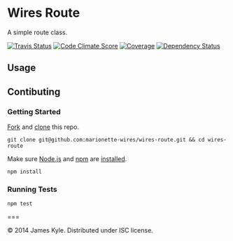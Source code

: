 Wires Route
===========

A simple route class.

[![Travis Status](http://img.shields.io/travis/marionette-wires/wires-route/master.svg?style=flat&amp;label=travis)](https://travis-ci.org/marionette-wires/wires-route) [![Code Climate Score](http://img.shields.io/codeclimate/github/marionette-wires/wires-route.svg?style=flat)](https://codeclimate.com/github/marionette-wires/wires-route) [![Coverage](http://img.shields.io/codeclimate/coverage/github/marionette-wires/wires-route.svg?style=flat)](https://codeclimate.com/github/marionette-wires/wires-route) [![Dependency Status](http://img.shields.io/david/marionette-wires/wires-route.svg?style=flat)](https://david-dm.org/marionette-wires/wires-route)

## Usage

## Contibuting

### Getting Started

[Fork](https://help.github.com/articles/fork-a-repo/) and
[clone](http://git-scm.com/docs/git-clone) this repo.

```
git clone git@github.com:marionette-wires/wires-route.git && cd wires-route
```

Make sure [Node.js](http://nodejs.org/) and [npm](https://www.npmjs.org/) are
[installed](http://nodejs.org/download/).

```
npm install
```

### Running Tests

```
npm test
```

===

© 2014 James Kyle. Distributed under ISC license.
